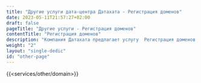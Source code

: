 ```yaml
---
title: "Другие услуги дата-центра Датахата - Регистрация доменов"
date: 2023-05-11T21:57:27+02:00
draft: false
pageTitle: "Другие услуги - Регистрация доменов"
contentTitle: "Регистрация доменов"
description: "Компания Датахата предлагает услугу  Регистрация доменов  ☎ +375293086666, +375333086666"
weight: "2"
layout: "single-dedic"
id: "other-page"
---
```


{{<services/other/domain>}}
